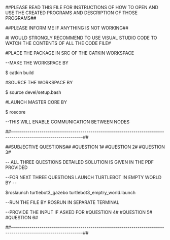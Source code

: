 ##PLEASE READ THIS FILE FOR INSTRUCTIONS OF HOW TO OPEN AND USE THE CREATED PROGRAMS AND DESCRIPTION OF THOSE PROGRAMS##

##PLEASE INFORM ME IF ANYTHING IS NOT WORKING##

#I WOULD STRONGLY RECOMMEND TO USE VISUAL STUDIO CODE TO WATCH THE CONTENTS OF ALL THE CODE FILE#

#PLACE THE PACKAGE IN  SRC OF THE CATKIN WORKSPACE

--MAKE THE WORKSPACE BY

$ catkin build

#SOURCE THE WORKSPACE BY 

$ source devel/setup.bash

#LAUNCH MASTER CORE BY 

$ roscore

--THIS WILL ENABLE COMMUNICATION BETWEEN NODES

##-----------------------------------------------------------------------------------------------------------------##

##SUBJECTIVE QUESTIONS##
#QUESTION 1#
#QUESTION 2#
#QUESTION 3#

-- ALL THREE QUESTIONS DETAILED SOLUTION IS GIVEN IN THE PDF PROVIDED

--FOR NEXT THREE QUESTIONS LAUNCH  TURTLEBOT IN EMPTY WORLD BY -- 

$roslaunch turtlebot3_gazebo turtlebot3_emptry_world.launch

--RUN THE FILE BY ROSRUN IN SEPARATE TERMINAL

--PROVIDE THE INPUT IF ASKED FOR 
#QUESTION 4#
#QUESTION 5#
#QUESTION 6#

##-----------------------------------------------------------------------------------------------------------------##
